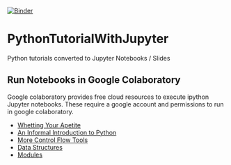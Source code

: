 [![Binder](http://mybinder.org/badge.svg)](http://mybinder.org:/repo/gte620v/PythonTutorialWithJupyter)

# PythonTutorialWithJupyter
Python tutorials converted to Jupyter Notebooks / Slides

## Run Notebooks in Google Colaboratory
Google colaboratory provides free cloud resources to execute ipython Jupyter notebooks. These require a google account and permissions to run in google colaboratory.
  - [Whetting Your Apetite](https://colab.research.google.com/github/anidata/PythonTutorialWithJupyter/blob/master/python/Module-01-Whetting_Your_Appetite.ipynb)
  - [An Informal Introduction to Python](https://colab.research.google.com/github/anidata/PythonTutorialWithJupyter/blob/master/python/Module-03-An_Informal_Introduction_to_Python.ipynb)
  - [More Control Flow Tools](https://colab.research.google.com/github/anidata/PythonTutorialWithJupyter/blob/master/python/Module-04-More_Control_Flow_Tools.ipynb)
  - [Data Structures](https://colab.research.google.com/github/anidata/PythonTutorialWithJupyter/blob/master/python/Module-05-Data_Structures.ipynb)
  - [Modules](https://colab.research.google.com/github/anidata/PythonTutorialWithJupyter/blob/master/python/Module-06-Modules.ipynb)
